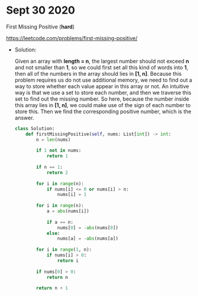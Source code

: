 # Sept 30 2020
First Missing Positive (**hard**)

https://leetcode.com/problems/first-missing-positive/
- Solution: 

    Given an array with **length = n**, the largest number should not exceed **n** and not smaller than **1**, so we could first set all this kind of words into **1**, then all of the numbers in the array should lies in **[1, n]**. Because this problem requires us do not use additional memory, we need to find out a way to store whether each value appear in this array or not. An intuitive way is that we use a set to store each number, and then we traverse this set to find out the missing number. So here, because the number inside this array lies in **[1, n]**, we could make use of the sign of each number to store this. Then we find the corresponding positive number, which is the answer.

    ```python
    class Solution:
        def firstMissingPositive(self, nums: List[int]) -> int:
            n = len(nums)
            
            if 1 not in nums:
                return 1
            
            if n == 1:
                return 2
            
            for i in range(n):
                if nums[i] <= 0 or nums[i] > n:
                    nums[i] = 1
            
            for i in range(n):
                a = abs(nums[i])
                
                if a == n:
                    nums[0] = -abs(nums[0])
                else:
                    nums[a] = -abs(nums[a])
            
            for i in range(1, n):
                if nums[i] > 0:
                    return i
            
            if nums[0] > 0:
                return n
            
            return n + 1
    ```
